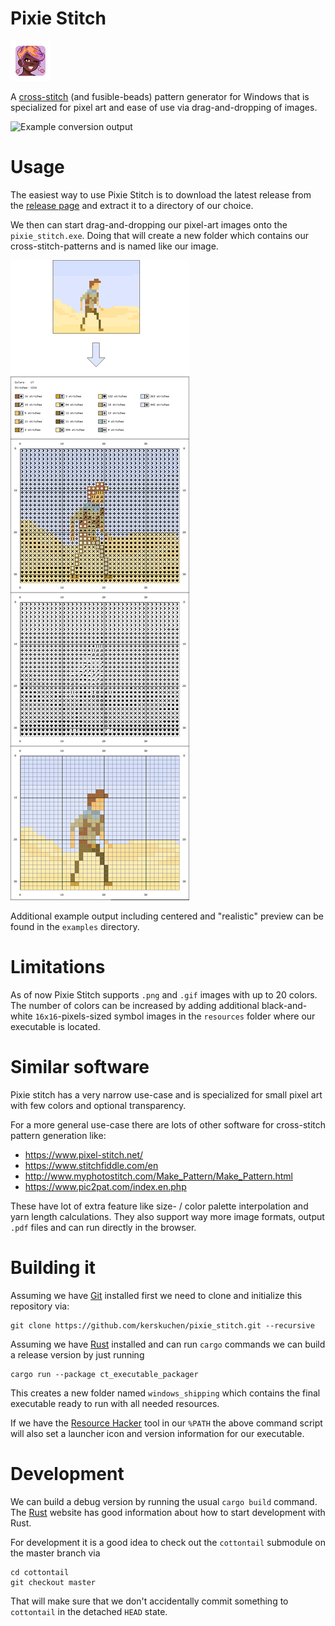 # Pixie Stitch
![Pixie Stitch Logo](assets_executable/launcher_icon/64.png "Pixie Stitch Logo") 

A [cross-stitch](https://en.wikipedia.org/wiki/Cross-stitch) (and fusible-beads) pattern generator for Windows that is specialized for pixel art
and ease of use via drag-and-dropping of images. 

![Example conversion output](examples/pixie_preview/pixie_complete.png "Example conversion output")

# Usage

The easiest way to use Pixie Stitch is to download the latest release from the 
[release page](https://github.com/kerskuchen/pixie_stitch/releases) and extract it to a directory 
of our choice. 

We then can start drag-and-dropping our pixel-art images onto the `pixie_stitch.exe`.
Doing that will create a new folder which contains our cross-stitch-patterns and is named like 
our image.

![Example conversion output](example.png "Example conversion output")

Additional example output including centered and "realistic" preview can be found in the `examples` directory.

# Limitations

As of now Pixie Stitch supports `.png` and `.gif` images with up to 20 colors. The number of colors
can be increased by adding additional black-and-white `16x16`-pixels-sized symbol images in the 
`resources` folder where our executable is located.

# Similar software

Pixie stitch has a very narrow use-case and is specialized for small pixel art with
few colors and optional transparency.

For a more general use-case there are lots of other software for cross-stitch pattern generation 
like:

* https://www.pixel-stitch.net/
* https://www.stitchfiddle.com/en
* http://www.myphotostitch.com/Make_Pattern/Make_Pattern.html
* https://www.pic2pat.com/index.en.php

These have lot of extra feature like size- / color palette interpolation and yarn length 
calculations. They also support way more image formats, output `.pdf` files and can run directly 
in the browser.

# Building it

Assuming we have [Git](https://git-scm.com/) installed first we need to clone and initialize this 
repository via:

```
git clone https://github.com/kerskuchen/pixie_stitch.git --recursive
```

Assuming we have [Rust](https://www.rust-lang.org/) installed and can run `cargo` commands we can 
build a release version by just running 

```
cargo run --package ct_executable_packager
```
This creates a new folder named `windows_shipping` which contains the final executable ready to run 
with all needed resources.

If we have the [Resource Hacker](http://angusj.com/resourcehacker/) tool in our `%PATH` the 
above command script will also set a launcher icon and version information for our 
executable.

# Development

We can build a debug version by running the usual `cargo build` command. The 
[Rust](https://www.rust-lang.org/) website has good information about how to start development 
with Rust.

For development it is a good idea to check out the `cottontail` submodule on the master branch via

```
cd cottontail
git checkout master
```

That will make sure that we don't accidentally commit something to `cottontail` in the 
detached `HEAD` state.
